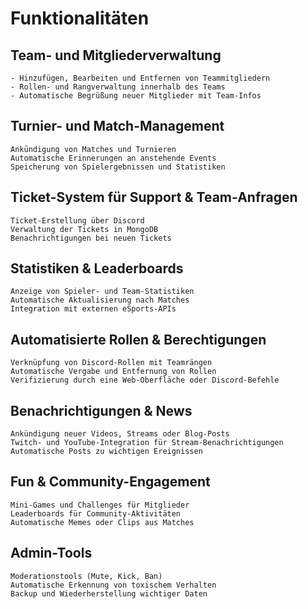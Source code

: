 # Funktionalitäten

## Team- und Mitgliederverwaltung

    - Hinzufügen, Bearbeiten und Entfernen von Teammitgliedern
    - Rollen- und Rangverwaltung innerhalb des Teams
    - Automatische Begrüßung neuer Mitglieder mit Team-Infos

## Turnier- und Match-Management

    Ankündigung von Matches und Turnieren
    Automatische Erinnerungen an anstehende Events
    Speicherung von Spielergebnissen und Statistiken

## Ticket-System für Support & Team-Anfragen

    Ticket-Erstellung über Discord
    Verwaltung der Tickets in MongoDB
    Benachrichtigungen bei neuen Tickets

## Statistiken & Leaderboards

    Anzeige von Spieler- und Team-Statistiken
    Automatische Aktualisierung nach Matches
    Integration mit externen eSports-APIs

## Automatisierte Rollen & Berechtigungen

    Verknüpfung von Discord-Rollen mit Teamrängen
    Automatische Vergabe und Entfernung von Rollen
    Verifizierung durch eine Web-Oberfläche oder Discord-Befehle

## Benachrichtigungen & News

    Ankündigung neuer Videos, Streams oder Blog-Posts
    Twitch- und YouTube-Integration für Stream-Benachrichtigungen
    Automatische Posts zu wichtigen Ereignissen

## Fun & Community-Engagement

    Mini-Games und Challenges für Mitglieder
    Leaderboards für Community-Aktivitäten
    Automatische Memes oder Clips aus Matches

## Admin-Tools

    Moderationstools (Mute, Kick, Ban)
    Automatische Erkennung von toxischem Verhalten
    Backup und Wiederherstellung wichtiger Daten
